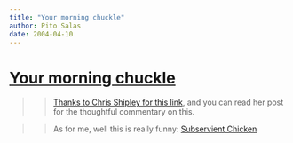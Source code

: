 ```yaml
---
title: "Your morning chuckle"
author: Pito Salas
date: 2004-04-10
---
```

# [Your morning chuckle](None)



>>

>> [Thanks to Chris Shipley for this
link](<http://cshipley.typepad.com/chris_shipley_group/2004/04/truth_fiction_r.html>),
and you can read her post for the thoughtful commentary on this.

>>

>> As for me, well this is really funny: [Subservient
Chicken](<http://subservientchicken.com/>)


